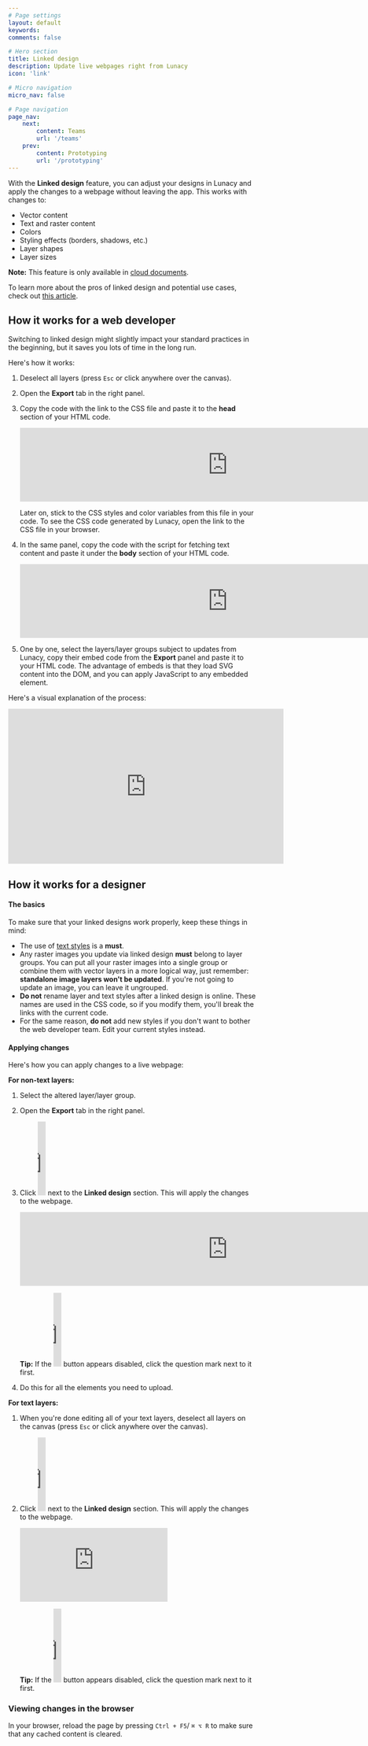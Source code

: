 ```yaml
---
# Page settings
layout: default
keywords:
comments: false

# Hero section
title: Linked design
description: Update live webpages right from Lunacy
icon: 'link'

# Micro navigation
micro_nav: false

# Page navigation
page_nav:
    next:
        content: Teams
        url: '/teams'
    prev:
        content: Prototyping
        url: '/prototyping'
---
```


With the **Linked design** feature, you can adjust your designs in Lunacy and apply the changes to a webpage without leaving the app. This works with changes to:

* Vector content
* Text and raster content
* Colors
* Styling effects (borders, shadows, etc.)
* Layer shapes
* Layer sizes

<div class="callout callout--warning">
    <p><strong>Note:</strong> This feature is only available in <a href="https://lunacy.docs.icons8.com/clouddocs/" target="_blank">cloud documents</a>.</p>
</div>

To learn more about the pros of linked design and potential use cases, check out <a href="https://blog.icons8.com/articles/editing-live-web-pages-from-a-graphic-app-is-no-longer-a-dream/" target="_blank">this article</a>. 


## How it works for a web developer

Switching to linked design might slightly impact your standard practices in the beginning, but it saves you lots of time in the long run.

Here's how it works:

1. Deselect all layers (press `Esc` or click anywhere over the canvas).
2. Open the **Export** tab in the right panel.
3. Copy the code with the link to the CSS file and paste it to the **head** section of your HTML code.

    <embed type="image/svg+xml" alt="svg 3" src="https://cdn-eu.icons8.com/docs/M9n6bSgrBEaWHOHZwLkY3A/xua3QlhLPUCPfH7csI-EmQ.svg" width ="844" />  

    Later on, stick to the CSS styles and color variables from this file in your code. To see the CSS code generated by Lunacy, open the link to the CSS file in your browser.

4. In the same panel, copy the code with the script for fetching text content and paste it under the **body** section of your HTML code.

    <embed type="image/svg+xml" alt="svg 4" src="https://cdn-eu.icons8.com/docs/M9n6bSgrBEaWHOHZwLkY3A/G4hZZlbw9ECC99AdzUDBxA.svg" width ="844" /> 

5. One by one, select the layers/layer groups subject to updates from Lunacy, copy their embed code from the **Export** panel and paste it to your HTML code. The advantage of embeds is that they load SVG content into the DOM, and you can apply JavaScript to any embedded element. 

Here's a visual explanation of the process:

<iframe width="560" height="315" src="https://www.youtube.com/embed/l0X-TeBtPDs" title="YouTube video player" frameborder="0" allow="accelerometer; autoplay; clipboard-write; encrypted-media; gyroscope; picture-in-picture" allowfullscreen></iframe>

## How it works for a designer

#### The basics

To make sure that your linked designs work properly, keep these things in mind:

* The use of <a href="https://lunacy.docs.icons8.com/layerstyles/" target="_blank">text styles</a> is a **must**.
* Any raster images you update via linked design **must** belong to layer groups. You can put all your raster images into a single group or combine them with vector layers in a more logical way, just remember: **standalone image layers won't be updated**. If you're not going to update an image, you can leave it ungrouped.
* **Do not** rename layer and text styles after a linked design is online. These names are used in the CSS code, so if you modify them, you'll break the links with the current code.
* For the same reason, **do not** add new styles if you don't want to bother the web developer team. Edit your current styles instead.

#### Applying changes

Here's how you can apply changes to a live webpage:

**For non-text layers:**

1. Select the altered layer/layer group.
2. Open the **Export** tab in the right panel.
3. Click <embed type="image/svg+xml" alt="reset_overrides" src="https://cdn-eu.icons8.com/docs/M9n6bSgrBEaWHOHZwLkY3A/PmMyhR72A0GyShZvh91lgA.svg"  width="16" > next to the **Linked design** section. This will apply the changes to the webpage.

    <embed type="image/svg+xml" alt="svg 5 Copy" src="https://cdn-eu.icons8.com/docs/M9n6bSgrBEaWHOHZwLkY3A/ACYsQrDtUkSZyKE0lL3AtA.svg" width ="844" /> 
    
    
    <div class="callout callout--info">
      <p><strong>Tip:</strong> If the <embed type="image/svg+xml" alt="reset_overrides" src="https://cdn-eu.icons8.com/docs/M9n6bSgrBEaWHOHZwLkY3A/PmMyhR72A0GyShZvh91lgA.svg"  width="16" > button appears disabled, click the question mark next to it first.</p>
    </div>

4. Do this for all the elements you need to upload.

**For text layers:**

1. When you're done editing all of your text layers, deselect all layers on the canvas (press `Esc` or click anywhere over the canvas).
2. Click <embed type="image/svg+xml" alt="reset_overrides" src="https://cdn-eu.icons8.com/docs/M9n6bSgrBEaWHOHZwLkY3A/PmMyhR72A0GyShZvh91lgA.svg"  width="16" > next to the **Linked design** section. This will apply the changes to the webpage.

    <embed type="image/svg+xml" alt="svg 7" src="https://cdn-eu.icons8.com/docs/M9n6bSgrBEaWHOHZwLkY3A/tdocmRnNoEKC5rox84tqvw.svg" />

    <div class="callout callout--info">
      <p><strong>Tip:</strong> If the <embed type="image/svg+xml" alt="reset_overrides" src="https://cdn-eu.icons8.com/docs/M9n6bSgrBEaWHOHZwLkY3A/PmMyhR72A0GyShZvh91lgA.svg"  width="16" > button appears disabled, click the question mark next to it first.</p>
    </div>

### Viewing changes in the browser

In your browser, reload the page by pressing `Ctrl + F5`/ `⌘ ⌥ R` to make sure that any cached content is cleared.